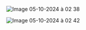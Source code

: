 ![Image 05-10-2024 à 02 38](https://github.com/user-attachments/assets/6777051d-f5b4-418a-b647-7340edad0305)


![Image 05-10-2024 à 02 42](https://github.com/user-attachments/assets/538d4c99-9220-4692-930b-771c6f0a4258)
